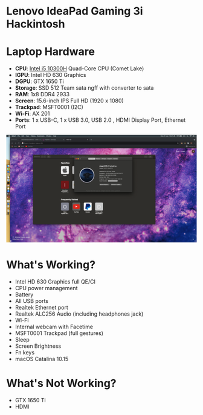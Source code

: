 # Lenovo IdeaPad Gaming 3i Hackintosh 

# Laptop Hardware


- <b>CPU</b>: [Intel i5 10300H](https://ark.intel.com/content/www/us/en/ark/products/201839/intel-core-i5-10300h-processor-8m-cache-up-to-4-50-ghz.html) Quad-Core CPU (Comet Lake)
- <b>IGPU</b>: Intel HD 630 Graphics 
- <b>DGPU</b>: GTX 1650 Ti
- <b>Storage</b>: SSD 512 Team sata ngff with converter to sata
- <b>RAM</b>: 1x8 DDR4 2933
- <b>Screen</b>: 15.6-inch IPS Full HD (1920 x 1080)
- <b>Trackpad</b>: MSFT0001 (I2C)
- <b>Wi-Fi</b>: AX 201
- <b>Ports</b>: 1 x USB-C, 1 x USB 3.0, USB 2.0 , HDMI Display Port, Ethernet Port


<img src="./ss.png">

# What's Working?
- Intel HD 630 Graphics full QE/CI 
- CPU power management 
- Battery
- All USB ports 
- Realtek Ethernet port 
- Realtek ALC256 Audio (including headphones jack)
- Wi-Fi 
- Internal webcam with Facetime
- MSFT0001 Trackpad (full gestures)
- Sleep
- Screen Brightness
- Fn keys
- macOS Catalina 10.15


# What's Not Working?
- GTX 1650 Ti
- HDMI
